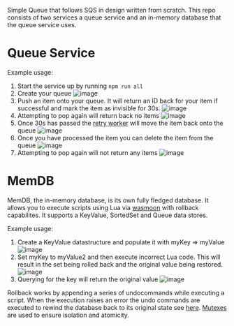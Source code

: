 Simple Queue that follows SQS in design written from scratch. This repo consists of two services a queue service and an in-memory database that the queue service uses. 

# Queue Service
Example usage:
1. Start the service up by running `npm run all`
2. Create your queue
![image](https://github.com/user-attachments/assets/c5f19d5e-4df3-4037-bfd9-f8484b1de5f2)
3. Push an item onto your queue. It will return an ID back for your item if successful and mark the item as invisible for 30s.
![image](https://github.com/user-attachments/assets/cf13e2e9-c8d6-457c-b1a1-3b2712e3a4aa)
4. Attempting to pop again will return back no items
![image](https://github.com/user-attachments/assets/7b2966fc-5dfc-4ec3-af50-819c514aa584)
5. Once 30s has passed the [retry worker](https://github.com/shaunbenj/nano-queue/blob/main/app/services/queue/retry_worker.js) will move the item back onto the queue
![image](https://github.com/user-attachments/assets/9a88a06f-2185-4d9d-9c6f-7510b7ee452c)
6. Once you have processed the item you can delete the item from the queue
![image](https://github.com/user-attachments/assets/b1885a63-0a55-44df-867a-33e5dac7e949)
7. Attempting to pop again will not return any items
![image](https://github.com/user-attachments/assets/c195a1a5-5da2-4ef5-83c5-6f5ca2bf7429)

# MemDB
MemDB, the in-memory database, is its own fully fledged database. It allows you to execute scripts using Lua via [wasmoon](https://github.com/ceifa/wasmoon) with rollback capabilites. It supports a KeyValue, SortedSet and Queue data stores.

Example usage:
1. Create a KeyValue datastructure and populate it with myKey => myValue
![image](https://github.com/user-attachments/assets/73d869e8-6def-49d6-b4aa-e4b50783b4ae)
2. Set myKey to myValue2 and then execute incorrect Lua code. This will result in the set being rolled back and the original value being restored. 
![image](https://github.com/user-attachments/assets/bcd20364-62ed-4963-a9a6-287e2aff3e72)
3. Querying for the key will return the original value
![image](https://github.com/user-attachments/assets/e7984133-f386-4fd4-9f82-ee5c36fca2ca)

Rollback works by appending a series of undocommands while executing a script. When the execution raises an error the undo commands are executed to rewind the database back to its original state see [here](https://github.com/shaunbenj/nano-queue/blob/main/app/services/mem_db/script_executor.js#L87-L103). [Mutexes](https://github.com/shaunbenj/nano-queue/blob/main/app/services/mem_db/script_executor.js#L73-L74) are used to ensure isolation and atomicity.


